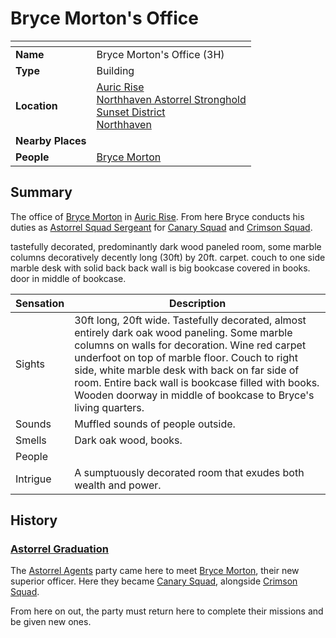 # Bryce Morton's Office

| []() | |
| --- | --- |
| **Name** | Bryce Morton's Office (3H) |
| **Type** | Building |
| **Location** | [Auric Rise](auric-rise.md)<br />[Northhaven Astorrel Stronghold](northhaven-astorrel-stronghold.md)<br />[Sunset District](sunset-district.md)<br />[Northhaven](../README.md) |
| **Nearby Places** | |
| **People** | [Bryce Morton](../../../../../people/bryce-morton.md) |

## Summary

The office of [Bryce Morton](../../../../../people/bryce-morton.md) in [Auric Rise](auric-rise.md). From here Bryce conducts his duties as [Astorrel Squad Sergeant](../../../organisations/astorrel/ranks/4-squad-sergeant.md) for [Canary Squad](../../../organisations/astorrel/squads/canary.md) and [Crimson Squad](../../../organisations/astorrel/squads/ruby.md).

tastefully decorated, predominantly dark wood paneled room, some marble columns decoratively
decently long (30ft) by 20ft. carpet.
couch to one side
marble desk with solid back
back wall is big bookcase covered in books. door in middle of bookcase.


| Sensation | Description |
| ---- | --- |
| Sights | 30ft long, 20ft wide. Tastefully decorated, almost entirely dark oak wood paneling. Some marble columns on walls for decoration. Wine red carpet underfoot on top of marble floor. Couch to right side, white marble desk with back on far side of room. Entire back wall is bookcase filled with books. Wooden doorway in middle of bookcase to Bryce's living quarters. |
| Sounds | Muffled sounds of people outside. |
| Smells | Dark oak wood, books. |
| People | |
| Intrigue | A sumptuously decorated room that exudes both wealth and power. |

## History

### [Astorrel Graduation](../../../../../../campaigns/astorrel-agents/storylines/astorrel-graduation.md)

The [Astorrel Agents](../../../../../../campaigns/astorrel-agents/README.md) party came here to meet [Bryce Morton](../../../../../people/bryce-morton.md), their new superior officer. Here they became [Canary Squad](../../../organisations/astorrel/squads/canary.md), alongside [Crimson Squad](../../../organisations/astorrel/squads/ruby.md).

From here on out, the party must return here to complete their missions and be given new ones.
